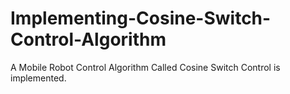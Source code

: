 # Implementing-Cosine-Switch-Control-Algorithm
A Mobile Robot Control Algorithm Called Cosine Switch Control is implemented.
